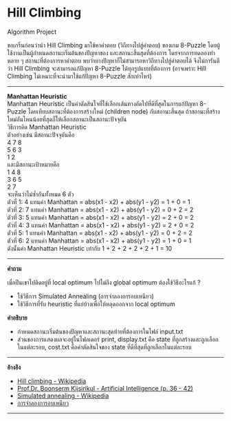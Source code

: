 # Hill Climbing
Algorithm Project <br/>

ขอเกริ่นก่อนว่านำ Hill Climbing มาใช้หาคำตอบ (วิถีทางไปสู่คำตอบ) ของเกม 8-Puzzle โดยผู้ใช้งานเป็นผู้กำหนดสถานะเริ่มต้นของปัญหาของ และสถานะสิ้นสุดที่ต้องการ โดยจากการทดลองทำหลาย ๆ สถานะที่ต้องการหาคำตอบ พบว่าบางปัญหาก็ไม่สามารถหาวิถีทางไปสู่คำตอบได้ จึงไม่การันตีว่า Hill Climbing จะสามารถแก้ปัญหา 8-Puzzle ได้ทุกรูปแบบที่ต้องการ (อาจเพราะ Hill Climbing ไม่เหมาะที่จะนำมาใช้แก้ปัญหา 8-Puzzle สักเท่าไหร่) 

--------------------------------------------------------------

**Manhattan Heuristic** <br/>
Manhattan Heuristic เป็นค่าตัดสินใจที่ใช้เลือกเส้นทางถัดไปที่ดีที่สุดในการแก้ปัญหา 8-Puzzle โดยเทียบสถานะที่ต้องการสร้างใหม่ (children node) กับสถานะสิ้นสุด ถ้าสถานะที่สร้างใหม่อันไหนน้อยที่สุดก็ให้เลือกสถานะเป็นสถานะปัจจุบัน <br/>
วิธีการคิด Manhattan Heuristic <br/>
ตัวอย่างเช่น มีสถานะปัจจุบันคือ <br/>
    4 7 8 <br/>
    5 6 3 <br/>
    1 2 <br/>
    และมีสถานะเป้าหมายคือ <br/>
    1 4 8 <br/>
    3 6 5 <br/>
    2 7 <br/>
    จะเห็นว่าไม่ซ้ำกันทั้งหมด 6 ตัว <br/>
    ตัวที่ 1: 4 แทนค่า Manhattan = abs(x1 - x2) + abs(y1 - y2) = 1 + 0 = 1 <br/>
    ตัวที่ 2: 7 แทนค่า Manhattan = abs(x1 - x2) + abs(y1 - y2) = 0 + 2 = 2 <br/>
    ตัวที่ 3: 5 แทนค่า Manhattan = abs(x1 - x2) + abs(y1 - y2) = 2 + 0 = 2 <br/>
    ตัวที่ 4: 3 แทนค่า Manhattan = abs(x1 - x2) + abs(y1 - y2) = 2 + 0 = 2 <br/>
    ตัวที่ 5: 1 แทนค่า Manhattan = abs(x1 - x2) + abs(y1 - y2) = 0 + 2 = 2 <br/>
    ตัวที่ 6: 2 แทนค่า Manhattan = abs(x1 - x2) + abs(y1 - y2) = 1 + 0 = 1 <br/>
    ดังนั้นค่า Manhattan Heuristic เท่ากับ 1 + 2 + 2 + 2 + 2 + 1 = 10 <br/>

--------------------------------------------------------------

**คำถาม**

เมื่อปีนเขาไปติดอยู่ที่ local optimum ไปไม่ถึง global optimum ต้องใช้วิธีอะไรแก้ ?
- ใช้วิธีการ Simulated Annealing (การจำลองการอบเหนียว) 
- ใช้วิธีการที่รับ heuristic ที่แย่บ้างเพื่อให้หลุดออกจาก local optimum

**คำอธิบาย**
- กำหนดสถานะเริ่มต้นของปัญหาและสถานะสุดท้ายที่ต้องการในไฟล์ input.txt
- ส่วนของการแสดงผลจะอยู่ในโฟลเดอร์ print, display.txt คือ state ที่ถูกสร้างและถูกเลือกในแต่ละรอบ, cost.txt คือค่าตัดสินใจของ state ที่ดีที่สุดที่ถูกเลือกในแต่ละรอบ

--------------------------------------------------------------

**อ้างอิง** <br/>
- [Hill climbing - Wikipedia](https://en.wikipedia.org/wiki/Hill_climbing) <br/>
- [Prof.Dr. Boonserm Kijsirikul - Artificial Intelligence (p. 36 - 42)](https://www.cp.eng.chula.ac.th/~boonserm/teaching/ai1.0.2.pdf)      <br/>
- [Simulated annealing - Wikipedia](https://en.wikipedia.org/wiki/Simulated_annealing)      <br/>
- [การจำลองการอบเหนียว](https://th.wikipedia.org/wiki/การจำลองการอบเหนียว)      <br/>

--------------------------------------------------------------
  
  
